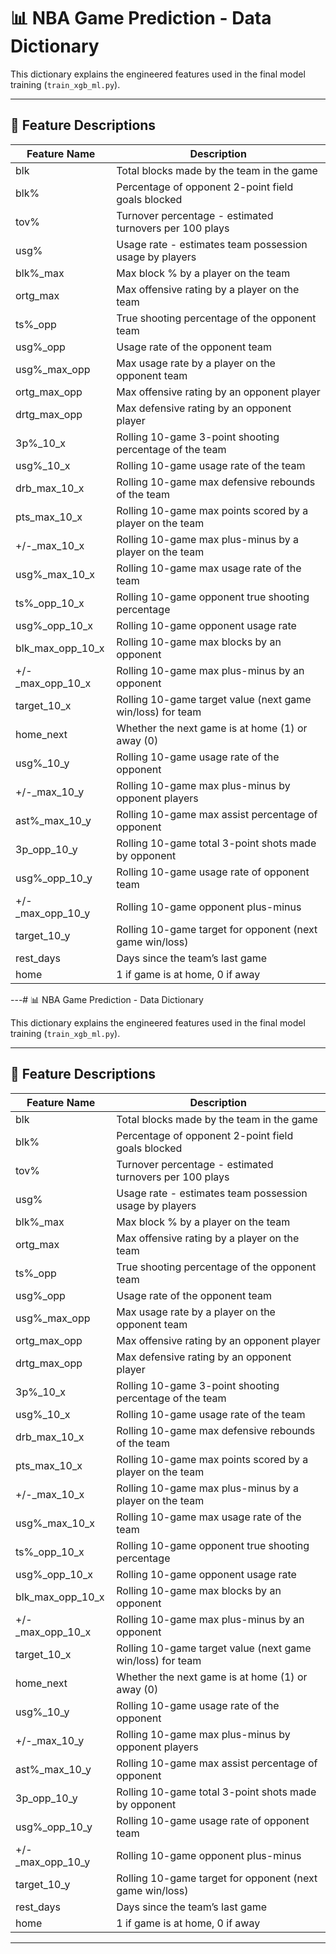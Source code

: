 # 📊 NBA Game Prediction - Data Dictionary

This dictionary explains the engineered features used in the final model training (`train_xgb_ml.py`).

---

## 🧠 Feature Descriptions

| Feature Name          | Description |
|-----------------------|-------------|
| blk                  | Total blocks made by the team in the game |
| blk%                 | Percentage of opponent 2-point field goals blocked |
| tov%                 | Turnover percentage - estimated turnovers per 100 plays |
| usg%                 | Usage rate - estimates team possession usage by players |
| blk%_max             | Max block % by a player on the team |
| ortg_max             | Max offensive rating by a player on the team |
| ts%_opp              | True shooting percentage of the opponent team |
| usg%_opp             | Usage rate of the opponent team |
| usg%_max_opp         | Max usage rate by a player on the opponent team |
| ortg_max_opp         | Max offensive rating by an opponent player |
| drtg_max_opp         | Max defensive rating by an opponent player |
| 3p%_10_x             | Rolling 10-game 3-point shooting percentage of the team |
| usg%_10_x            | Rolling 10-game usage rate of the team |
| drb_max_10_x         | Rolling 10-game max defensive rebounds of the team |
| pts_max_10_x         | Rolling 10-game max points scored by a player on the team |
| +/-_max_10_x         | Rolling 10-game max plus-minus by a player on the team |
| usg%_max_10_x        | Rolling 10-game max usage rate of the team |
| ts%_opp_10_x         | Rolling 10-game opponent true shooting percentage |
| usg%_opp_10_x        | Rolling 10-game opponent usage rate |
| blk_max_opp_10_x     | Rolling 10-game max blocks by an opponent |
| +/-_max_opp_10_x     | Rolling 10-game max plus-minus by an opponent |
| target_10_x          | Rolling 10-game target value (next game win/loss) for team |
| home_next            | Whether the next game is at home (1) or away (0) |
| usg%_10_y            | Rolling 10-game usage rate of the opponent |
| +/-_max_10_y         | Rolling 10-game max plus-minus by opponent players |
| ast%_max_10_y        | Rolling 10-game max assist percentage of opponent |
| 3p_opp_10_y          | Rolling 10-game total 3-point shots made by opponent |
| usg%_opp_10_y        | Rolling 10-game usage rate of opponent team |
| +/-_max_opp_10_y     | Rolling 10-game opponent plus-minus |
| target_10_y          | Rolling 10-game target for opponent (next game win/loss) |
| rest_days            | Days since the team’s last game |
| home                 | 1 if game is at home, 0 if away |

---# 📊 NBA Game Prediction - Data Dictionary

This dictionary explains the engineered features used in the final model training (`train_xgb_ml.py`).

---

## 🧠 Feature Descriptions

| Feature Name          | Description |
|-----------------------|-------------|
| blk                  | Total blocks made by the team in the game |
| blk%                 | Percentage of opponent 2-point field goals blocked |
| tov%                 | Turnover percentage - estimated turnovers per 100 plays |
| usg%                 | Usage rate - estimates team possession usage by players |
| blk%_max             | Max block % by a player on the team |
| ortg_max             | Max offensive rating by a player on the team |
| ts%_opp              | True shooting percentage of the opponent team |
| usg%_opp             | Usage rate of the opponent team |
| usg%_max_opp         | Max usage rate by a player on the opponent team |
| ortg_max_opp         | Max offensive rating by an opponent player |
| drtg_max_opp         | Max defensive rating by an opponent player |
| 3p%_10_x             | Rolling 10-game 3-point shooting percentage of the team |
| usg%_10_x            | Rolling 10-game usage rate of the team |
| drb_max_10_x         | Rolling 10-game max defensive rebounds of the team |
| pts_max_10_x         | Rolling 10-game max points scored by a player on the team |
| +/-_max_10_x         | Rolling 10-game max plus-minus by a player on the team |
| usg%_max_10_x        | Rolling 10-game max usage rate of the team |
| ts%_opp_10_x         | Rolling 10-game opponent true shooting percentage |
| usg%_opp_10_x        | Rolling 10-game opponent usage rate |
| blk_max_opp_10_x     | Rolling 10-game max blocks by an opponent |
| +/-_max_opp_10_x     | Rolling 10-game max plus-minus by an opponent |
| target_10_x          | Rolling 10-game target value (next game win/loss) for team |
| home_next            | Whether the next game is at home (1) or away (0) |
| usg%_10_y            | Rolling 10-game usage rate of the opponent |
| +/-_max_10_y         | Rolling 10-game max plus-minus by opponent players |
| ast%_max_10_y        | Rolling 10-game max assist percentage of opponent |
| 3p_opp_10_y          | Rolling 10-game total 3-point shots made by opponent |
| usg%_opp_10_y        | Rolling 10-game usage rate of opponent team |
| +/-_max_opp_10_y     | Rolling 10-game opponent plus-minus |
| target_10_y          | Rolling 10-game target for opponent (next game win/loss) |
| rest_days            | Days since the team’s last game |
| home                 | 1 if game is at home, 0 if away |

---